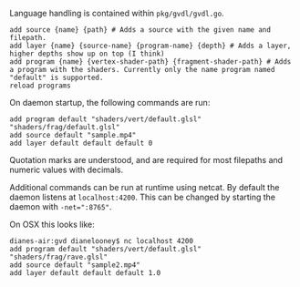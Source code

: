 Language handling is contained within `pkg/gvdl/gvdl.go`.

```
add source {name} {path} # Adds a source with the given name and filepath.
add layer {name} {source-name} {program-name} {depth} # Adds a layer, higher depths show up on top (I think)
add program {name} {vertex-shader-path} {fragment-shader-path} # Adds a program with the shaders. Currently only the name program named "default" is supported.
reload programs
```

On daemon startup, the following commands are run:
```
add program default "shaders/vert/default.glsl" "shaders/frag/default.glsl"
add source default "sample.mp4"
add layer default default default 0
```

Quotation marks are understood, and are required for most filepaths and numeric values with decimals.

Additional commands can be run at runtime using netcat. By default the daemon listens at `localhost:4200`. This can be changed by starting the daemon with `-net=":8765"`.

On OSX this looks like:
```
dianes-air:gvd dianelooney$ nc localhost 4200
add program default "shaders/vert/default.glsl" "shaders/frag/rave.glsl"
add source default "sample2.mp4"
add layer default default default 1.0
```
